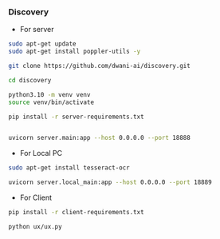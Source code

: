 ### Discovery



- For server
```bash
sudo apt-get update
sudo apt-get install poppler-utils -y

git clone https://github.com/dwani-ai/discovery.git

cd discovery

python3.10 -m venv venv
source venv/bin/activate

pip install -r server-requirements.txt


uvicorn server.main:app --host 0.0.0.0 --port 18888

```
- For Local PC
```bash
sudo apt-get install tesseract-ocr

uvicorn server.local_main:app --host 0.0.0.0 --port 18889

```


- For Client
 
```bash
pip install -r client-requirements.txt

python ux/ux.py
```

<!-- 
- server/vlm/llama.md
    - Till line - 22
-->